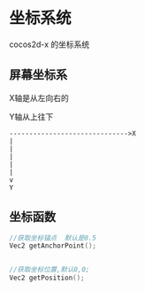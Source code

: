 # 坐标系统

cocos2d-x 的坐标系统

## 屏幕坐标系

X轴是从左向右的

Y轴从上往下

 `````````````
------------------------------>X
|
|
|
|
|
v
Y
 `````````````



## 坐标函数

```c++
//获取坐标锚点  默认是0.5
Vec2 getAnchorPoint();


//获取坐标位置,默认0,0;
Vec2 getPosition();
```





